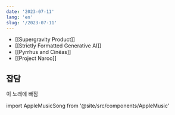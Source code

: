 ```yaml
---
date: '2023-07-11'
lang: 'en'
slug: '/2023-07-11'
---
```


- [[Supergravity Product]]
- [[Strictly Formatted Generative AI]]
- [[Pyrrhus and Cinéas]]
- [[Project Naroo]]

## 잡담

이 노래에 빠짐

import AppleMusicSong from '@site/src/components/AppleMusic'

<AppleMusicSong url="https://embed.music.apple.com/us/album/eva-02/1500836561?i=1500836575&amp;app=music&amp;itsct=music_box_player&amp;itscg=30200&amp;ls=1&amp;theme=auto"/>
